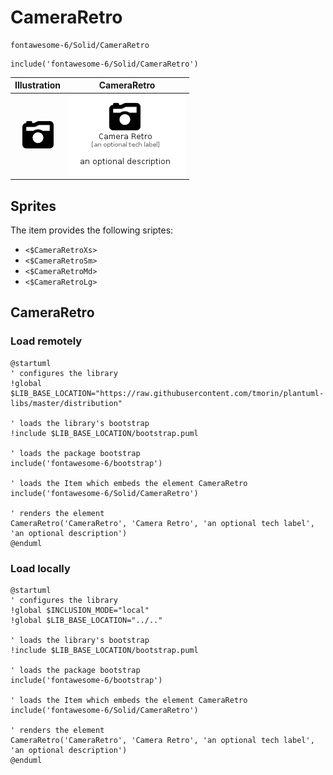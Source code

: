 # CameraRetro


```text
fontawesome-6/Solid/CameraRetro
```

```text
include('fontawesome-6/Solid/CameraRetro')
```



| Illustration | CameraRetro |
| :---: | :---: |
| ![illustration for Illustration](../../fontawesome-6/Solid/CameraRetro.png) | ![illustration for CameraRetro](../../fontawesome-6/Solid/CameraRetro.Local.png) |



## Sprites
The item provides the following sriptes:

- `<$CameraRetroXs>`
- `<$CameraRetroSm>`
- `<$CameraRetroMd>`
- `<$CameraRetroLg>`





## CameraRetro

### Load remotely
```plantuml
@startuml
' configures the library
!global $LIB_BASE_LOCATION="https://raw.githubusercontent.com/tmorin/plantuml-libs/master/distribution"

' loads the library's bootstrap
!include $LIB_BASE_LOCATION/bootstrap.puml

' loads the package bootstrap
include('fontawesome-6/bootstrap')

' loads the Item which embeds the element CameraRetro
include('fontawesome-6/Solid/CameraRetro')

' renders the element
CameraRetro('CameraRetro', 'Camera Retro', 'an optional tech label', 'an optional description')
@enduml
```

### Load locally
```plantuml
@startuml
' configures the library
!global $INCLUSION_MODE="local"
!global $LIB_BASE_LOCATION="../.."

' loads the library's bootstrap
!include $LIB_BASE_LOCATION/bootstrap.puml

' loads the package bootstrap
include('fontawesome-6/bootstrap')

' loads the Item which embeds the element CameraRetro
include('fontawesome-6/Solid/CameraRetro')

' renders the element
CameraRetro('CameraRetro', 'Camera Retro', 'an optional tech label', 'an optional description')
@enduml
```


